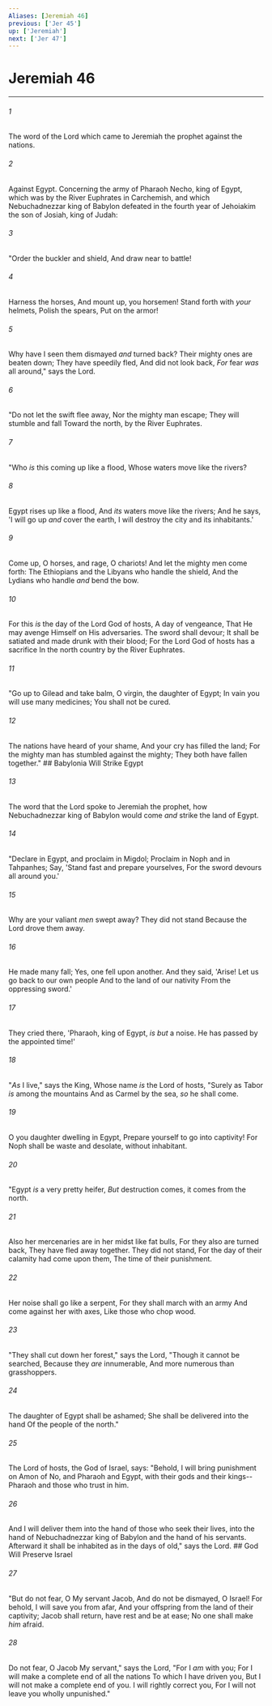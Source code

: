 ```yaml
---
Aliases: [Jeremiah 46]
previous: ['Jer 45']
up: ['Jeremiah']
next: ['Jer 47']
---
```

# Jeremiah 46

***


###### 1 
The word of the Lord which came to Jeremiah the prophet against the nations. 

###### 2 
Against Egypt. Concerning the army of Pharaoh Necho, king of Egypt, which was by the River Euphrates in Carchemish, and which Nebuchadnezzar king of Babylon defeated in the fourth year of Jehoiakim the son of Josiah, king of Judah: 

###### 3 
"Order the buckler and shield, And draw near to battle! 

###### 4 
Harness the horses, And mount up, you horsemen! Stand forth with _your_ helmets, Polish the spears, Put on the armor! 

###### 5 
Why have I seen them dismayed _and_ turned back? Their mighty ones are beaten down; They have speedily fled, And did not look back, _For_ fear _was_ all around," says the Lord. 

###### 6 
"Do not let the swift flee away, Nor the mighty man escape; They will stumble and fall Toward the north, by the River Euphrates. 

###### 7 
"Who _is_ this coming up like a flood, Whose waters move like the rivers? 

###### 8 
Egypt rises up like a flood, And _its_ waters move like the rivers; And he says, 'I will go up _and_ cover the earth, I will destroy the city and its inhabitants.' 

###### 9 
Come up, O horses, and rage, O chariots! And let the mighty men come forth: The Ethiopians and the Libyans who handle the shield, And the Lydians who handle _and_ bend the bow. 

###### 10 
For this _is_ the day of the Lord God of hosts, A day of vengeance, That He may avenge Himself on His adversaries. The sword shall devour; It shall be satiated and made drunk with their blood; For the Lord God of hosts has a sacrifice In the north country by the River Euphrates. 

###### 11 
"Go up to Gilead and take balm, O virgin, the daughter of Egypt; In vain you will use many medicines; You shall not be cured. 

###### 12 
The nations have heard of your shame, And your cry has filled the land; For the mighty man has stumbled against the mighty; They both have fallen together." ## Babylonia Will Strike Egypt 

###### 13 
The word that the Lord spoke to Jeremiah the prophet, how Nebuchadnezzar king of Babylon would come _and_ strike the land of Egypt. 

###### 14 
"Declare in Egypt, and proclaim in Migdol; Proclaim in Noph and in Tahpanhes; Say, 'Stand fast and prepare yourselves, For the sword devours all around you.' 

###### 15 
Why are your valiant _men_ swept away? They did not stand Because the Lord drove them away. 

###### 16 
He made many fall; Yes, one fell upon another. And they said, 'Arise! Let us go back to our own people And to the land of our nativity From the oppressing sword.' 

###### 17 
They cried there, 'Pharaoh, king of Egypt, _is but_ a noise. He has passed by the appointed time!' 

###### 18 
"_As_ I live," says the King, Whose name _is_ the Lord of hosts, "Surely as Tabor _is_ among the mountains And as Carmel by the sea, _so_ he shall come. 

###### 19 
O you daughter dwelling in Egypt, Prepare yourself to go into captivity! For Noph shall be waste and desolate, without inhabitant. 

###### 20 
"Egypt _is_ a very pretty heifer, _But_ destruction comes, it comes from the north. 

###### 21 
Also her mercenaries are in her midst like fat bulls, For they also are turned back, They have fled away together. They did not stand, For the day of their calamity had come upon them, The time of their punishment. 

###### 22 
Her noise shall go like a serpent, For they shall march with an army And come against her with axes, Like those who chop wood. 

###### 23 
"They shall cut down her forest," says the Lord, "Though it cannot be searched, Because they _are_ innumerable, And more numerous than grasshoppers. 

###### 24 
The daughter of Egypt shall be ashamed; She shall be delivered into the hand Of the people of the north." 

###### 25 
The Lord of hosts, the God of Israel, says: "Behold, I will bring punishment on Amon of No, and Pharaoh and Egypt, with their gods and their kings--Pharaoh and those who trust in him. 

###### 26 
And I will deliver them into the hand of those who seek their lives, into the hand of Nebuchadnezzar king of Babylon and the hand of his servants. Afterward it shall be inhabited as in the days of old," says the Lord. ## God Will Preserve Israel 

###### 27 
"But do not fear, O My servant Jacob, And do not be dismayed, O Israel! For behold, I will save you from afar, And your offspring from the land of their captivity; Jacob shall return, have rest and be at ease; No one shall make _him_ afraid. 

###### 28 
Do not fear, O Jacob My servant," says the Lord, "For I _am_ with you; For I will make a complete end of all the nations To which I have driven you, But I will not make a complete end of you. I will rightly correct you, For I will not leave you wholly unpunished."
